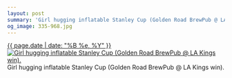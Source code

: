 ```yaml
---
layout: post
summary: 'Girl hugging inflatable Stanley Cup (Golden Road BrewPub @ LA Kings win).'
og_image: 335-968.jpg
---
```


<p>
  <time><a href="/335">{{ page.date | date: "%B %e, %Y" }}</a></time>
  <a href="/335"><img src="{{ site.assets_url }}/335-484.jpg" srcset="{{ site.assets_url }}/335-968.jpg 968w, {{ site.assets_url }}/335-726.jpg 726w, {{ site.assets_url }}/335-484.jpg 484w, {{ site.assets_url }}/335-242.jpg 242w" sizes="(min-width: 700px) 50vw, calc(100vw - 2rem)" alt="Girl hugging inflatable Stanley Cup (Golden Road BrewPub @ LA Kings win)." /></a>
  <span>Girl hugging inflatable Stanley Cup (Golden Road BrewPub @ LA Kings win).</span>
</p>

